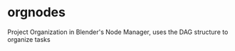 # orgnodes
Project Organization in Blender's Node Manager, uses the DAG structure to organize tasks
